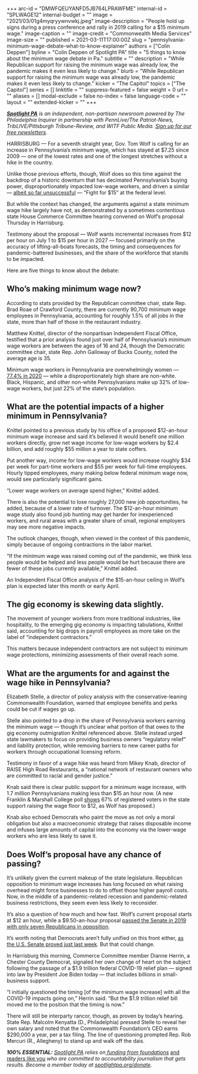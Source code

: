 +++
arc-id = "DMWFQEUYANFD5JB764LPRAWFME"
internal-id = "SPLWAGE12"
internal-budget = ""
image = "2021/03/01g4myqryywnvwkj.jpeg"
image-description = "People hold up signs during a press conference and rally in 2019 calling for a $15 minimum wage."
image-caption = ""
image-credit = "Commonwealth Media Services"
image-size = ""
published = 2021-03-11T17:00:00Z
slug = "pennsylvania-minimum-wage-debate-what-to-know-explainer"
authors = ["Colin Deppen"]
byline = "Colin Deppen of Spotlight PA"
title = "5 things to know about the minimum wage debate in Pa."
subtitle = ""
description = "While Republican support for raising the minimum wage was already low, the pandemic makes it even less likely to change."
blurb = "While Republican support for raising the minimum wage was already low, the pandemic makes it even less likely to change."
kicker = "The Capitol"
topics = ["The Capitol"]
series = []
linktitle = ""
suppress-featured = false
weight = 0
url = ""
aliases = []
modal-exclude = false
no-index = false
language-code = ""
layout = ""
extended-kicker = ""
+++

<a href="https://www.spotlightpa.org/"><i><b>Spotlight PA</b></i></a><i> is an independent, non-partisan newsroom powered by The Philadelphia Inquirer in partnership with PennLive/The Patriot-News, TribLIVE/Pittsburgh Tribune-Review, and WITF Public Media. </i><a href="https://www.spotlightpa.org/newsletters"><i>Sign up for our free newsletters</i></a><i>.</i>

HARRISBURG — For a seventh straight year, Gov. Tom Wolf is calling for an increase in Pennsylvania’s minimum wage, which has stayed at $7.25 since 2009 — one of the lowest rates and one of the longest stretches without a hike in the country.

Unlike those previous efforts, though, Wolf does so this time against the backdrop of a historic downturn that has decimated Pennsylvania’s buying power, disproportionately impacted low-wage workers, and driven a similar — <a href="https://www.nytimes.com/live/2021/03/05/us/joe-biden-news">albeit so far unsuccessful</a> — “Fight for $15” at the federal level.

But while the context has changed, the arguments against a state minimum wage hike largely have not, as demonstrated by a sometimes contentious state House Commerce Committee hearing convened on Wolf’s proposal Thursday in Harrisburg.

<script src="https://www.spotlightpa.org/embed.js" async></script><div data-spl-embed-version="1" data-spl-src="https://www.spotlightpa.org/embeds/newsletter/"></div>

Testimony about the proposal — Wolf wants incremental increases from $12 per hour on July 1 to $15 per hour in 2027 — focused primarily on the accuracy of lifting-all-boats forecasts, the timing and consequences for pandemic-battered businesses, and the share of the workforce that stands to be impacted.

Here are five things to know about the debate:

## Who’s making minimum wage now?

According to stats provided by the Republican committee chair, state Rep. Brad Roae of Crawford County, there are currently 90,700 minimum wage employees in Pennsylvania, accounting for roughly 1.5% of all jobs in the state, more than half of those in the restaurant industry.

Matthew Knittel, director of the nonpartisan Independent Fiscal Office, testified that a prior analysis found just over half of Pennsylvania’s minimum wage workers are between the ages of 16 and 24, though the Democratic committee chair, state Rep. John Galloway of Bucks County, noted the average age is 35.

Minimum wage workers in Pennsylvania are overwhelmingly women — <a href="https://www.workstats.dli.pa.gov/Documents/Minimum%20Wage%20Reports/Minimum%20Wage%20Report%202021.pdf">77.4% in 2020</a> — while a disproportionately high share are non-white. Black, Hispanic, and other non-white Pennsylvanians make up 32% of low-wage workers, but just 22% of the state’s population.

## What are the potential impacts of a higher minimum in Pennsylvania?

Knittel pointed to a previous study by his office of a proposed $12-an-hour minimum wage increase and said it’s believed it would benefit one million workers directly, grow net wage income for low-wage workers by $2.4 billion, and add roughly $55 million a year to state coffers.

Put another way, income for low-wage workers would increase roughly $34 per week for part-time workers and $55 per week for full-time employees. Hourly tipped employees, many making below federal minimum wage now, would see particularly significant gains.

“Lower wage workers on average spend higher,” Knittel added.

There is also the potential to lose roughly 27,000 new job opportunities, he added, because of a lower rate of turnover. The $12-an-hour minimum wage study also found job hunting may get harder for inexperienced workers, and rural areas with a greater share of small, regional employers may see more negative impacts.

The outlook changes, though, when viewed in the context of this pandemic, simply because of ongoing contractions in the labor market.

“If the minimum wage was raised coming out of the pandemic, we think less people would be helped and less people would be hurt because there are fewer of these jobs currently available,” Knittel added.

An Independent Fiscal Office analysis of the $15-an-hour ceiling in Wolf’s plan is expected later this month or early April.

## The gig economy is skewing data slightly.

The movement of younger workers from more traditional industries, like hospitality, to the emerging gig economy is impacting tabulations, Knittel said, accounting for big drops in payroll employees as more take on the label of “independent contractors.”

This matters because independent contractors are not subject to minimum wage protections, minimizing assessments of their overall reach some.

## What are the arguments for and against the wage hike in Pennsylvania?

Elizabeth Stelle, a director of policy analysis with the conservative-leaning Commonwealth Foundation, warned that employee benefits and perks could be cut if wages go up.

Stelle also pointed to a drop in the share of Pennsylvania workers earning the minimum wage — though it’s unclear what portion of that owes to the gig economy outmigration Knittel referenced above. Stelle instead urged state lawmakers to focus on providing business owners “regulatory relief” and liability protection, while removing barriers to new career paths for workers through occupational licensing reform.

Testimony in favor of a wage hike was heard from Mikey Knab, director of RAISE High Road Restaurants, a “national network of restaurant owners who are committed to racial and gender justice.”

Knab said there is clear public support for a minimum wage increase, with 1.7 million Pennsylvanians making less than $15 an hour now. (A new Franklin &amp; Marshall College poll <a href="https://www.fandm.edu/uploads/files/463875674302125332-fmmarch2021-summaryoffindings.pdf">shows</a> 67% of registered voters in the state support raising the wage floor to $12, as Wolf has proposed.)

Knab also echoed Democrats who paint the move as not only a moral obligation but also a macroeconomic strategy that raises disposable income and infuses large amounts of capital into the economy via the lower-wage workers who are less likely to save it.

## Does Wolf’s proposal have any chance of passing?

It’s unlikely given the current makeup of the state legislature. Republican opposition to minimum wage increases has long focused on what raising overhead might force businesses to do to offset those higher payroll costs. Now, in the middle of a pandemic-related recession and pandemic-related business restrictions, they seem even less likely to reconsider.

It’s also a question of how much and how fast. Wolf’s current proposal starts at $12 an hour, while a $9.50-an-hour proposal <a href="https://www.pennlive.com/news/2019/11/minimum-wage-increases-passes-in-state-senate-bigger-test-will-come-in-state-house.html">passed the Senate in 2019 with only seven Republicans in opposition</a>.

<script src="https://www.spotlightpa.org/embed.js" async></script><div data-spl-embed-version="1" data-spl-src="https://www.spotlightpa.org/embeds/donate/?teaser_text=If%20you%20learned%20something%20from%20this%20report%2C%20pay%20it%20forward%20and%20become%20a%20member%20of%20Spotlight%20PA%20so%20someone%20else%20can%20in%20the%20future.&cta_text=CLICK%20TO%20CONTRIBUTE&eyebrow_text=WHILE%20YOU'RE%20HERE..."></div>

It’s worth noting that Democrats aren’t fully unified on this front either, <a href="https://www.businessinsider.com/8-democrats-voted-against-raising-minimum-wage-worth-43-million-2021-3">as the U.S. Senate proved just last week</a>. But that could change.

In Harrisburg this morning, Commerce Committee member Dianne Herrin, a Chester County Democrat, signaled her own change of heart on the subject following the passage of a $1.9 trillion federal COVID-19 relief plan — signed into law by President Joe Biden today — that includes billions in small-business support.

“I initially questioned the timing [of the minimum wage increase] with all the COVID-19 impacts going on,” Herrin said. “But the $1.9 trillion relief bill moved me to the position that the timing is now.”

There will still be interparty rancor, though, as proven by today’s hearing. State Rep. Malcolm Kenyatta (D., Philadelphia) pressed Stelle to reveal her own salary and noted that the Commonwealth Foundation’s CEO earns $290,000 a year, per a tax filing. The line of questioning prompted Rep. Rob Mercuri (R., Allegheny) to stand up and walk off the dais.

<i><b>100% ESSENTIAL:</b></i><i> </i><a href="https://www.spotlightpa.org/"><i>Spotlight PA</i></a><i> relies on</i><a href="https://www.spotlightpa.org/support"><i> funding from foundations</i></a><i> </i><a href="https://www.spotlightpa.org/support">and readers like you</a><i> who are committed to accountability journalism that gets results. Become a member today at </i><a href="http://checkout.fundjournalism.org/memberform?org_id=spotlightpa&campaign=701f4000000TVuIAAW"><i>spotlightpa.org/donate</i></a><i>.</i>
